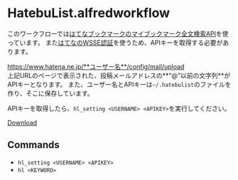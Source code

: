 # HatebuList.alfredworkflow

このワークフローでは[はてなブックマークのマイブックマーク全文検索API](http://developer.hatena.ne.jp/ja/documents/bookmark/apis/fulltext_search)を使っています。
また[はてなのWSSE認証](http://developer.hatena.ne.jp/ja/documents/auth/apis/wsse)を使うため、APIキーを取得する必要があります。

https://www.hatena.ne.jp/**ユーザー名**/config/mail/upload  
上記URLのページで表示された、投稿メールアドレスの**"@"以前の文字列**がAPIキーとなります。
また、ユーザー名とAPIキーは``~/.hatebulist``のファイルを作り、そこに保存しています。

APIキーを取得したら、``hl_setting <USERNAME> <APIKEY>``を実行してください。

[Download](https://github.com/geckotang/alfredworkflow/raw/master/HatebuList.alfredworkflow)

## Commands

- ``hl_setting <USERNAME> <APIKEY>``
- ``hl <KEYWORD>``
